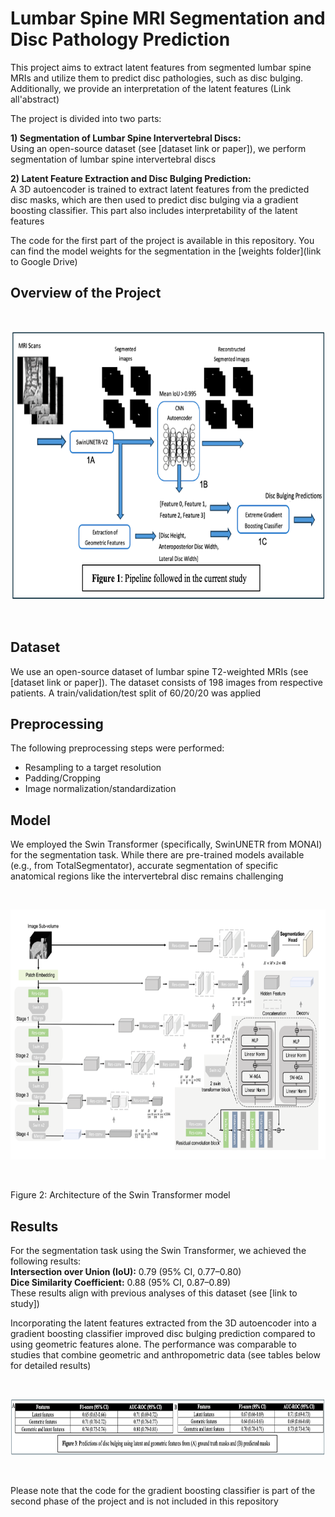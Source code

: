 # Lumbar Spine MRI Segmentation and Disc Pathology Prediction
This project aims to extract latent features from segmented lumbar spine MRIs and utilize them to predict disc pathologies, such as disc bulging. Additionally, we provide an interpretation of the latent features (Link all'abstract)

The project is divided into two parts:

**1) Segmentation of Lumbar Spine Intervertebral Discs:** <br>
Using an open-source dataset (see [dataset link or paper]), we perform segmentation of lumbar spine intervertebral discs

**2) Latent Feature Extraction and Disc Bulging Prediction:** <br>
A 3D autoencoder is trained to extract latent features from the predicted disc masks, which are then used to predict disc bulging via a gradient boosting classifier. This part also includes interpretability of the latent features


The code for the first part of the project is available in this repository. You can find the model weights for the segmentation in the [weights folder](link to Google Drive)

## Overview of the Project

<br>

<p align="center">
  <img src="Figures/Figure 1.png" width="700" height="430">
</p>

<br>





## Dataset
We use an open-source dataset of lumbar spine T2-weighted MRIs (see [dataset link or paper]). The dataset consists of 198 images from respective patients. A train/validation/test split of 60/20/20 was applied

## Preprocessing
The following preprocessing steps were performed:
* Resampling to a target resolution
* Padding/Cropping
* Image normalization/standardization

## Model
We employed the Swin Transformer (specifically, SwinUNETR from MONAI) for the segmentation task. While there are pre-trained models available (e.g., from TotalSegmentator), accurate segmentation of specific anatomical regions like the intervertebral disc remains challenging


<br>

<p align="center">
  <img src="Figures/Figure 2.png" width="700" height="400">
</p>

<br>





Figure 2: Architecture of the Swin Transformer model

## Results
For the segmentation task using the Swin Transformer, we achieved the following results:<br>
**Intersection over Union (IoU):** 0.79 (95% CI, 0.77–0.80)<br> 
**Dice Similarity Coefficient:** 0.88 (95% CI, 0.87–0.89)<br>
These results align with previous analyses of this dataset (see [link to study])

Incorporating the latent features extracted from the 3D autoencoder into a gradient boosting classifier improved disc bulging prediction compared to using geometric features alone. The performance was comparable to studies that combine geometric and anthropometric data (see tables below for detailed results)


<br>

<p align="center">
  <img src="Figures/Figure 3.png" width="900" height="90">
</p>

<br>





Please note that the code for the gradient boosting classifier is part of the second phase of the project and is not included in this repository
